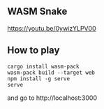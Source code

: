 ## WASM Snake
https://youtu.be/0ywizYLPV00

## How to play
```
cargo install wasm-pack
wasm-pack build --target web
npm install -g serve
serve 
```
and go to http://localhost:3000